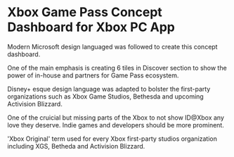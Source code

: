 # Xbox Game Pass Concept Dashboard for Xbox PC App

Modern Microsoft design languaged was followed to create this concept dashboard. 

One of the main emphasis is creating 6 tiles in Discover section to show the power of in-house and partners for Game Pass ecosystem.

Disney+ esque design language was adapted to bolster the first-party organizations such as Xbox Game Studios, Bethesda and upcoming Activision Blizzard.

One of the cruicial but missing parts of the Xbox to not show ID@Xbox any love they deserve. Indie games and developers should be more prominent.

'Xbox Original' term used for every Xbox first-party studios organization including XGS, Betheda and Activision Blizzard.
